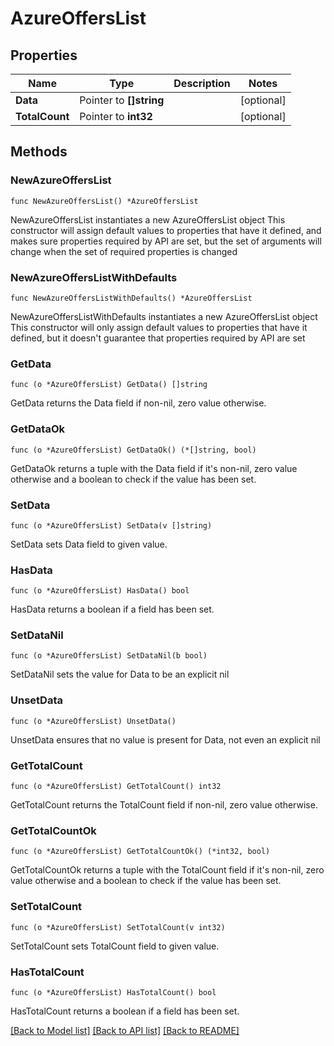 # AzureOffersList

## Properties

Name | Type | Description | Notes
------------ | ------------- | ------------- | -------------
**Data** | Pointer to **[]string** |  | [optional] 
**TotalCount** | Pointer to **int32** |  | [optional] 

## Methods

### NewAzureOffersList

`func NewAzureOffersList() *AzureOffersList`

NewAzureOffersList instantiates a new AzureOffersList object
This constructor will assign default values to properties that have it defined,
and makes sure properties required by API are set, but the set of arguments
will change when the set of required properties is changed

### NewAzureOffersListWithDefaults

`func NewAzureOffersListWithDefaults() *AzureOffersList`

NewAzureOffersListWithDefaults instantiates a new AzureOffersList object
This constructor will only assign default values to properties that have it defined,
but it doesn't guarantee that properties required by API are set

### GetData

`func (o *AzureOffersList) GetData() []string`

GetData returns the Data field if non-nil, zero value otherwise.

### GetDataOk

`func (o *AzureOffersList) GetDataOk() (*[]string, bool)`

GetDataOk returns a tuple with the Data field if it's non-nil, zero value otherwise
and a boolean to check if the value has been set.

### SetData

`func (o *AzureOffersList) SetData(v []string)`

SetData sets Data field to given value.

### HasData

`func (o *AzureOffersList) HasData() bool`

HasData returns a boolean if a field has been set.

### SetDataNil

`func (o *AzureOffersList) SetDataNil(b bool)`

 SetDataNil sets the value for Data to be an explicit nil

### UnsetData
`func (o *AzureOffersList) UnsetData()`

UnsetData ensures that no value is present for Data, not even an explicit nil
### GetTotalCount

`func (o *AzureOffersList) GetTotalCount() int32`

GetTotalCount returns the TotalCount field if non-nil, zero value otherwise.

### GetTotalCountOk

`func (o *AzureOffersList) GetTotalCountOk() (*int32, bool)`

GetTotalCountOk returns a tuple with the TotalCount field if it's non-nil, zero value otherwise
and a boolean to check if the value has been set.

### SetTotalCount

`func (o *AzureOffersList) SetTotalCount(v int32)`

SetTotalCount sets TotalCount field to given value.

### HasTotalCount

`func (o *AzureOffersList) HasTotalCount() bool`

HasTotalCount returns a boolean if a field has been set.


[[Back to Model list]](../README.md#documentation-for-models) [[Back to API list]](../README.md#documentation-for-api-endpoints) [[Back to README]](../README.md)


